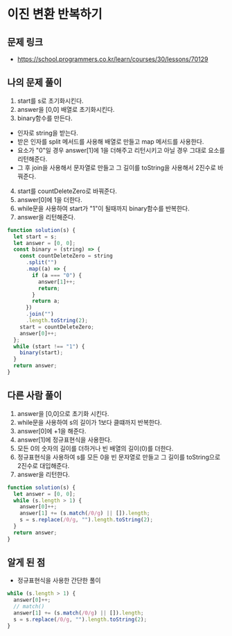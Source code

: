 # 이진 변환 반복하기

## 문제 링크

- https://school.programmers.co.kr/learn/courses/30/lessons/70129

## 나의 문제 풀이

1. start를 s로 초기화시킨다.
2. answer을 [0,0] 배열로 초기화시킨다.
3. binary함수를 만든다.

- 인자로 string을 받는다.
- 받은 인자를 split 메서드를 사용해 배열로 만들고 map 메서드를 사용한다.
- 요소가 "0"일 경우 answer[1]에 1을 더해주고 리턴시키고 아닐 경우 그대로 요소를 리턴해준다.
- 그 후 join을 사용해서 문자열로 만들고 그 길이를 toString을 사용해서 2진수로 바꿔준다.

4. start를 countDeleteZero로 바꿔준다.
5. answer[0]에 1을 더한다.
6. while문을 사용하여 start가 "1"이 될때까지 binary함수를 반복한다.
7. answer을 리턴해준다.

```js
function solution(s) {
  let start = s;
  let answer = [0, 0];
  const binary = (string) => {
    const countDeleteZero = string
      .split("")
      .map((a) => {
        if (a === "0") {
          answer[1]++;
          return;
        }
        return a;
      })
      .join("")
      .length.toString(2);
    start = countDeleteZero;
    answer[0]++;
  };
  while (start !== "1") {
    binary(start);
  }
  return answer;
}
```

## 다른 사람 풀이

1. answer을 [0,0]으로 초기화 시킨다.
2. while문을 사용하여 s의 길이가 1보다 클떄까지 반복한다.
3. answer[0]에 +1을 해준다.
4. answer[1]에 정규표현식을 사용한다.
5. 모든 0의 숫자의 길이를 더하거나 빈 배열의 길이(0)를 더한다.
6. 정규표현식을 사용하여 s를 모든 0을 빈 문자열로 만들고 그 길이를 toString으로 2진수로 대입해준다.
7. answer을 리턴한다.

```js
function solution(s) {
  let answer = [0, 0];
  while (s.length > 1) {
    answer[0]++;
    answer[1] += (s.match(/0/g) || []).length;
    s = s.replace(/0/g, "").length.toString(2);
  }
  return answer;
}
```

## 알게 된 점

- 정규표현식을 사용한 간단한 풀이

```js
while (s.length > 1) {
  answer[0]++;
  // match()
  answer[1] += (s.match(/0/g) || []).length;
  s = s.replace(/0/g, "").length.toString(2);
}
```
